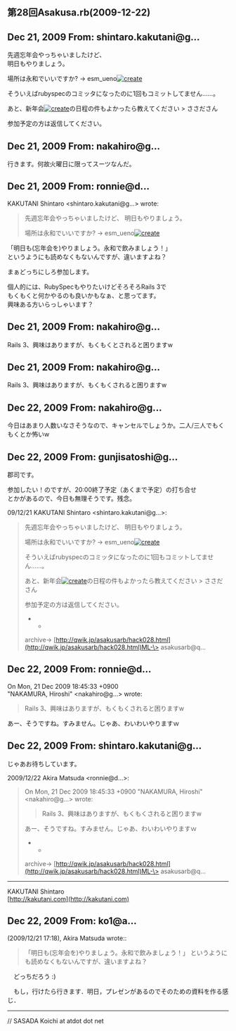 ## 第28回Asakusa.rb(2009-12-22)

## Dec 21, 2009 From: shintaro.kakutani@g...

先週忘年会やっちゃいましたけど、  
明日もやりましょう。

場所は永和でいいですか? -\> esm\_ueno[![create](.theme/i/new.png)](.new?t=esm_ueno)

そういえばrubyspecのコミッタになったのに1回もコミットしてません……。

あと、新年会[![create](.theme/i/new.png)](.new?t=79)の日程の件もよかったら教えてください \> ささださん

参加予定の方は返信してください。

## Dec 21, 2009 From: nakahiro@g...

行きます。何故火曜日に限ってスーツなんだ。

## Dec 21, 2009 From: ronnie@d...

KAKUTANI Shintaro \<shintaro.kakutani@g...\> wrote:

> 先週忘年会やっちゃいましたけど、 明日もやりましょう。
> 
> 場所は永和でいいですか? -\> esm\_ueno[![create](.theme/i/new.png)](.new?t=esm_ueno)

「明日も(忘年会を)やりましょう。永和で飲みましょう！」  
というようにも読めなくもないんですが、違いますよね？

まぁどっちにしろ参加します。

個人的には、RubySpecもやりたいけどそろそろRails 3で  
もくもくと何かやるのも良いかもなぁ、と思ってます。  
興味ある方いらっしゃいます？

## Dec 21, 2009 From: nakahiro@g...

Rails 3、興味はありますが、もくもくとされると困りますw

## Dec 21, 2009 From: nakahiro@g...

Rails 3、興味はありますが、もくもくされると困りますw

## Dec 22, 2009 From: nakahiro@g...

今日はあまり人数いなさそうなので、キャンセルでしょうか。二人/三人でもくもくとか怖いw

## Dec 22, 2009 From: gunjisatoshi@g...

郡司です。

参加したい！のですが、20:00終了予定（あくまで予定）の打ち合せ  
とかがあるので、今日も無理そうです。残念。

09/12/21 KAKUTANI Shintaro \<shintaro.kakutani@g...\>:

> 先週忘年会やっちゃいましたけど、 明日もやりましょう。
> 
> 場所は永和でいいですか? -\> esm\_ueno[![create](.theme/i/new.png)](.new?t=esm_ueno)
> 
> そういえばrubyspecのコミッタになったのに1回もコミットしてません……。
> 
> あと、新年会[![create](.theme/i/new.png)](.new?t=79)の日程の件もよかったら教えてください \> ささださん
> 
> 参加予定の方は返信してください。
> 
> - -
> 
> archive-\> [http://qwik.jp/asakusarb/hack028.html](http://qwik.jp/asakusarb/hack028.html)ML-\> asakusarb@q...
## Dec 22, 2009 From: ronnie@d...

On Mon, 21 Dec 2009 18:45:33 +0900  
"NAKAMURA, Hiroshi" \<nakahiro@g...\> wrote:

> Rails 3、興味はありますが、もくもくされると困りますw

あー、そうですね。すみません。じゃあ、わいわいやりますｗ

## Dec 22, 2009 From: shintaro.kakutani@g...

じゃあお待ちしています。

2009/12/22 Akira Matsuda \<ronnie@d...\>:

> On Mon, 21 Dec 2009 18:45:33 +0900 "NAKAMURA, Hiroshi" \<nakahiro@g...\> wrote:
> 
> > Rails 3、興味はありますが、もくもくされると困りますw
> 
> あー、そうですね。すみません。じゃあ、わいわいやりますｗ
> 
> - -
> 
> archive-\> [http://qwik.jp/asakusarb/hack028.html](http://qwik.jp/asakusarb/hack028.html)ML-\> asakusarb@q...
* * *

KAKUTANI Shintaro  
[http://kakutani.com](http://kakutani.com)

## Dec 22, 2009 From: ko1@a...

(2009/12/21 17:18), Akira Matsuda wrote::

> 「明日も(忘年会を)やりましょう。永和で飲みましょう！」 というようにも読めなくもないんですが、違いますよね？

　どっちだろう :)

　もし，行けたら行きます．明日，プレゼンがあるのでそのための資料を作る感じ．

* * *

// SASADA Koichi at atdot dot net

